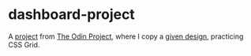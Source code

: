 # dashboard-project

A [project](https://www.theodinproject.com/lessons/node-path-intermediate-html-and-css-admin-dashboard) from [The Odin Project](https://www.theodinproject.com/), where I copy a [given design](https://cdn.statically.io/gh/TheOdinProject/curriculum/main/html_css/grid-lessons/project-dashboard/dashboard-project.png),
practicing CSS Grid.